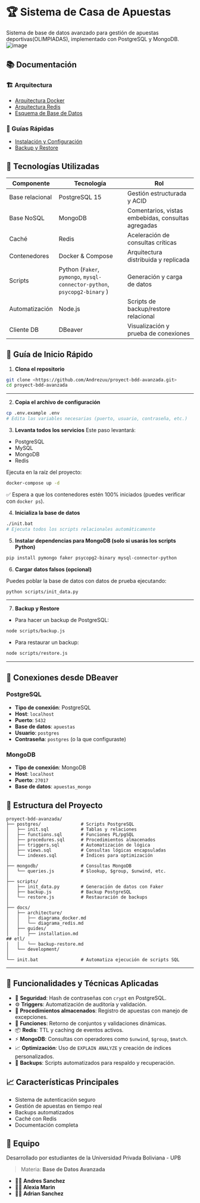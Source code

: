 # 🏆 Sistema de Casa de Apuestas

Sistema de base de datos avanzado para gestión de apuestas deportivas(OLIMPIADAS), implementado con PostgreSQL y MongoDB. ![image](https://github.com/user-attachments/assets/d4c25f18-33b0-4d1b-bb92-1a9b5593ef3a)

## 📚 Documentación

### 🏗️ Arquitectura
- [Arquitectura Docker](docs/architecture/diagrama_docker.md)
- [Arquitectura Redis](docs/architecture/diagrama_redis.md)
- [Esquema de Base de Datos](architecture/database-schema.md)

### 🚀 Guías Rápidas
- [Instalación y Configuración](guides/installation.md)
- [Backup y Restore](guides/backup-restore.md)

## 🧰 Tecnologías Utilizadas

| Componente | Tecnología | Rol |
| --- | --- | --- |
| Base relacional | PostgreSQL 15 | Gestión estructurada y ACID |
| Base NoSQL | MongoDB | Comentarios, vistas embebidas, consultas agregadas |
| Caché | Redis | Aceleración de consultas críticas |
| Contenedores | Docker & Compose | Arquitectura distribuida y replicada |
| Scripts | Python (`Faker`, `pymongo`, `mysql-connector-python`, `psycopg2-binary` ) | Generación y carga de datos |
| Automatización | Node.js | Scripts de backup/restore relacional |
| Cliente DB | DBeaver | Visualización y prueba de conexiones |

## 🚀 Guía de Inicio Rápido

1. **Clona el repositorio**

```bash
git clone <https://github.com/Andrezuu/proyect-bdd-avanzada.git>
cd proyect-bdd-avanzada

```

---

2. **Copia el archivo de configuración**

```bash
cp .env.example .env
# Edita las variables necesarias (puerto, usuario, contraseña, etc.)

```

3. **Levanta todos los servicios**
Este paso levantará:

- PostgreSQL
- MySQL
- MongoDB
- Redis

Ejecuta en la raíz del proyecto:

```bash
docker-compose up -d
```

✅ Espera a que los contenedores estén 100% iniciados (puedes verificar con `docker ps`).

4. **Inicializa la base de datos**

```bash
./init.bat
# Ejecuta todos los scripts relacionales automáticamente
```

5. **Instalar dependencias para MongoDB (solo si usarás los scripts Python)**

```bash
pip install pymongo faker psycopg2-binary mysql-connector-python
```
6. **Cargar datos falsos (opcional)**

Puedes poblar la base de datos con datos de prueba ejecutando:

```bash
python scripts/init_data.py
```

---

 7. **Backup y Restore**

- Para hacer un backup de PostgreSQL:

```bash
node scripts/backup.js
```

- Para restaurar un backup:

```bash
node scripts/restore.js
```

---

## 🔌 Conexiones desde DBeaver

### PostgreSQL

- **Tipo de conexión**: PostgreSQL
- **Host**: `localhost`
- **Puerto**: `5432`
- **Base de datos**: `apuestas`
- **Usuario**: `postgres`
- **Contraseña**: `postgres` (o la que configuraste)

### MongoDB

- **Tipo de conexión**: MongoDB
- **Host**: `localhost`
- **Puerto**: `27017`
- **Base de datos**: `apuestas_mongo`

## 📁 Estructura del Proyecto

```
proyect-bdd-avanzada/
├── postgres/               # Scripts PostgreSQL
│   ├── init.sql            # Tablas y relaciones
│   ├── functions.sql       # Funciones PL/pgSQL
│   ├── procedures.sql      # Procedimientos almacenados
│   ├── triggers.sql        # Automatización de lógica
│   ├── views.sql           # Consultas lógicas encapsuladas
│   └── indexes.sql         # Índices para optimización
│
├── mongodb/                # Consultas MongoDB
│   └── queries.js          # $lookup, $group, $unwind, etc.
│
├── scripts/
│   ├── init_data.py        # Generación de datos con Faker
│   ├── backup.js           # Backup PostgreSQL
│   └── restore.js          # Restauración de backups
│
├── docs/
│   ├── architecture/
│   │   ├── diagrama_docker.md
│   │   └── diagrama_redis.md
│   ├── guides/
│   │   ├── installation.md
## etl/
│   │   └── backup-restore.md
│   └── development/
│
└── init.bat                # Automatiza ejecución de scripts SQL

```

---

## 🧠 Funcionalidades y Técnicas Aplicadas

- 🔐 **Seguridad**: Hash de contraseñas con `crypt` en PostgreSQL.
- ⚙️ **Triggers**: Automatización de auditoría y validación.
- 🔁 **Procedimientos almacenados**: Registro de apuestas con manejo de excepciones.
- 📜 **Funciones**: Retorno de conjuntos y validaciones dinámicas.
- 📦 **Redis**: TTL y caching de eventos activos.
- ⚡ **MongoDB**: Consultas con operadores como `$unwind`, `$group`, `$match`.
- 📈 **Optimización**: Uso de `EXPLAIN ANALYZE` y creación de índices personalizados.
- 💾 **Backups**: Scripts automatizados para respaldo y recuperación.


## 📈 Características Principales

- Sistema de autenticación seguro
- Gestión de apuestas en tiempo real
- Backups automatizados
- Caché con Redis
- Documentación completa

## 👥 Equipo
Desarrollado por estudiantes de la Universidad Privada Boliviana - UPB
> 
> Materia: **Base de Datos Avanzada**
> 
- 🧑‍💻 **Andres Sanchez**
- 👩‍💻 **Alexia Marin**
- 🧑‍💻 **Adrian Sanchez**
